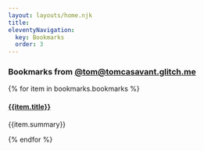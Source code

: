 ```yaml
---
layout: layouts/home.njk
title:
eleventyNavigation:
  key: Bookmarks
  order: 3
---
```

### Bookmarks from [@tom@tomcasavant.glitch.me](https://tomcasavant.glitch.me/)

{% for item in bookmarks.bookmarks %}
	<div class="card">
		<h4 class="bookmark-title"> [{{item.title}}]({{item.url}}) </h4>
		<p class="bookmark-summary"> {{item.summary}} </p>
	</div>
{% endfor %}
